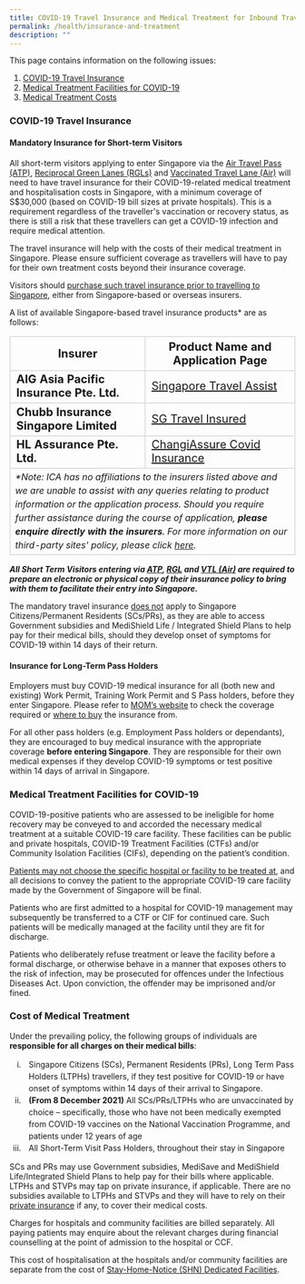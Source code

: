 ```yaml
---
title: COVID-19 Travel Insurance and Medical Treatment for Inbound Travellers
permalink: /health/insurance-and-treatment
description: ""
---
```

This page contains information on the following issues:

1. [COVID-19 Travel Insurance](#insurance)
2. [Medical Treatment Facilities for COVID-19](#treatment)
3. [Medical Treatment Costs](#cost)


<div id="insurance"></div>

### COVID-19 Travel Insurance

#### Mandatory Insurance for Short-term Visitors

All short-term visitors applying to enter Singapore via the [Air Travel Pass (ATP)](/atp/overview),  [Reciprocal Green Lanes (RGLs)](/rgl/overview) and [Vaccinated Travel Lane (Air)](/vtl/requirements-and-process) will need to have travel insurance for their COVID-19-related medical treatment and hospitalisation costs in Singapore, with a minimum coverage of S$30,000 (based on COVID-19 bill sizes at private hospitals). This is a requirement regardless of the traveller's vaccination or recovery status, as there is still a risk that these travellers can get a COVID-19 infection and require medical attention.

The travel insurance will help with the costs of their medical treatment in Singapore. Please ensure sufficient coverage as travellers will have to pay for their own treatment costs beyond their insurance coverage.

Visitors should <u>purchase such travel insurance prior to travelling to Singapore</u>, either from Singapore-based or overseas insurers. 

A list of available Singapore-based travel insurance products* are as follows:

<table>
<thead>
<tr>
<th style="font-size: 20px; margin-top:0px; margin-bottom:0px; border-left:2px solid #E0E0E0; border-top:2px solid #E0E0E0; border-right:2px solid #E0E0E0; border-bottom:2px solid #E0E0E0;">Insurer</th>
<th style="font-size: 20px; margin-top:0px; margin-bottom:0px; border-top:2px solid #E0E0E0; border-right:2px solid #E0E0E0; border-bottom:2px solid #E0E0E0;">Product Name and Application Page</th>
</tr>
</thead>
<tbody>
<tr>
<td style="font-size:20px; margin-top:0px; margin-bottom:0px; border-left:2px solid #E0E0E0; border-right:2px solid #E0E0E0; border-bottom:2px solid #E0E0E0;"><b>AIG Asia Pacific Insurance Pte. Ltd.</b></td>
<td style="font-size:20px; margin-top:0px; margin-bottom:0px; border-right:2px solid #E0E0E0; border-bottom:2px solid #E0E0E0;"><a href="https://www.aig.sg/singapore-travel-assist" target="_blank">Singapore Travel Assist</a></td>
</tr>
<tr>
<td style="font-size:20px; margin-top:0px; margin-bottom:0px; border-left:2px solid #E0E0E0; border-right:2px solid #E0E0E0; border-bottom:2px solid #E0E0E0;"><b>Chubb Insurance Singapore Limited</b></td>
<td style="font-size:20px; margin-top:0px; margin-bottom:0px; border-right:2px solid #E0E0E0; border-bottom:2px solid #E0E0E0;"><a href="https://sgtravelinsured.chubbtravelinsurance.com/" target="_blank">SG Travel Insured</a></td>
</tr>
<tr>
<td style="font-size:20px; margin-top:0px; margin-bottom:0px; border-left:2px solid #E0E0E0; border-right:2px solid #E0E0E0; border-bottom:2px solid #E0E0E0;"><b>HL Assurance Pte. Ltd.</b></td>
<td style="font-size:20px; margin-top:0px; margin-bottom:0px; border-right:2px solid #E0E0E0; border-bottom:2px solid #E0E0E0;"><a href="https://changiassure.changirecommends.com/" target="_blank">ChangiAssure Covid Insurance</a></td>
</tr>
<tr>
<td colspan="2" style="font-size:16px; line-height:1.5; margin-top:0px; margin-bottom:0px; border-left:2px solid #E0E0E0; border-right:2px solid #E0E0E0; border-bottom:2px solid #E0E0E0;"><i>*Note: ICA has no affiliations to the insurers listed above and we are unable to assist with any queries relating to product information or the application process. Should you require further assistance during the course of application, <b>please enquire directly with the insurers</b>. For more information on our third-party sites' policy, please click <a href="/terms-of-use#ThirdPartySitesPolicy">here</a>.</i></td>
</tr>
</tbody>
</table>

<b><i>All Short Term Visitors entering via [ATP](/atp/overview), [RGL](/rgl/overview) and [VTL (Air)](/vtl/requirements-and-process) are required to prepare an electronic or physical copy of their insurance policy to bring with them to facilitate their entry into Singapore. </i></b>

The mandatory travel insurance <u>does not</u> apply to Singapore Citizens/Permanent Residents (SCs/PRs), as they are able to access Government subsidies and MediShield Life / Integrated Shield Plans to help pay for their medical bills, should they develop onset of symptoms for COVID-19 within 14 days of their return.

#### Insurance for Long-Term Pass Holders

Employers must buy COVID-19 medical insurance for all (both new and existing) Work Permit, Training Work Permit and S Pass holders, before they enter Singapore. Please refer to <a href="https://www.mom.gov.sg/covid-19/frequently-asked-questions/entry-approvals-for-foreign-employees-and-shn-requirements#what-are-the-covid-19-insurance-requirements-for-workers-entering-singapore" target="_blank">MOM’s website</a> to check the coverage required or <a href="https://www.mom.gov.sg/covid-19/frequently-asked-questions/eligible-claims-and-medical-benefits#where-can-i-buy-covid-19-insurance">where to buy</a> the insurance from.

For all other pass holders (e.g. Employment Pass holders or dependants), they are encouraged to buy medical insurance with the appropriate coverage <b>before entering Singapore</b>. They are responsible for their own medical expenses if they develop COVID-19 symptoms or test positive within 14 days of arrival in Singapore.


<div id="treatment"></div>

### Medical Treatment Facilities for COVID-19

COVID-19-positive patients who are assessed to be ineligible for home recovery may be conveyed to and accorded the necessary medical treatment at a suitable COVID-19 care facility. These facilities can be public and private hospitals, COVID-19 Treatment Facilities (CTFs) and/or Community Isolation Facilities (CIFs), depending on the patient’s condition.

<u>Patients may not choose the specific hospital or facility to be treated at</u>, and all decisions to convey the patient to the appropriate COVID-19 care facility made by the Government of Singapore will be final.

Patients who are first admitted to a hospital for COVID-19 management may subsequently be transferred to a CTF or CIF for continued care. Such patients will be medically managed at the facility until they are fit for discharge.

Patients who deliberately refuse treatment or leave the facility before a formal discharge, or otherwise behave in a manner that exposes others to the risk of infection, may be prosecuted for offences under the Infectious Diseases Act. Upon conviction, the offender may be imprisoned and/or fined.


<div id="cost"></div>

### Cost of Medical Treatment

Under the prevailing policy, the following groups of individuals are <b>responsible for all charges on their medical bills</b>:

<ol style="list-style-type:lower-roman;">
<li style="padding-left:10px; line-height:1.5;">Singapore Citizens (SCs), Permanent Residents (PRs), Long Term Pass Holders (LTPHs) travellers, if they test positive for COVID-19 or have onset of symptoms within 14 days of their arrival to Singapore.</li>
	<li style="padding-left:10px; line-height:1.5;"><b>(From 8 December 2021)</b> All SCs/PRs/LTPHs who are unvaccinated by choice – specifically, those who have not been medically exempted from COVID-19 vaccines on the National Vaccination Programme, and patients under 12 years of age</li>
<li style="padding-left:10px; line-height:1.5;">All Short-Term Visit Pass Holders, throughout their stay in Singapore</li>
</ol>

SCs and PRs may use Government subsidies, MediSave and MediShield Life/Integrated Shield Plans to help pay for their bills where applicable. LTPHs and STVPs may tap on private insurance, if applicable. There are no subsidies available to LTPHs and STVPs and they will have to rely on their <a href="#insurance">private insurance</a> if any, to cover their medical costs.

Charges for hospitals and community facilities are billed separately. All paying patients may enquire about the relevant charges during financial counselling at the point of admission to the hospital or CCF.

This cost of hospitalisation at the hospitals and/or community facilities are separate from the cost of <a href="/health/shn#sdf" target="_blank">Stay-Home-Notice (SHN) Dedicated Facilities</a>.